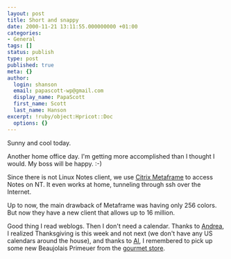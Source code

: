 ```yaml
---
layout: post
title: Short and snappy
date: 2000-11-21 13:11:55.000000000 +01:00
categories:
- General
tags: []
status: publish
type: post
published: true
meta: {}
author:
  login: shanson
  email: papascott-wp@gmail.com
  display_name: PapaScott
  first_name: Scott
  last_name: Hanson
excerpt: !ruby/object:Hpricot::Doc
  options: {}
---
```

<p>Sunny and cool today. </p>
<p>Another home office day. I'm getting more accomplished than I thought I would. My boss will be happy. :-)</p>
<p>Since there is not Linux Notes client, we use <a href="http://www.citrix.com">Citrix Metaframe</a> to access Notes on NT. It even works at home, tunneling through ssh over the Internet.</p>
<p>Up to now, the main drawback of Metaframe was having only 256 colors. But now they have a new client that allows up to 16 million.</p>
<p>Good thing I read weblogs. Then I don't need a calendar. Thanks to <a href="http://andrea.editthispage.com">Andrea</a>, I realized Thanksgiving is this week and not next (we don't have any US calendars around the house), and thanks to <a href="http://www.vfth.com">Al</a>, I remembered to pick up some new Beaujolais Primeuer from the <a href="http://www.aldi.de">gourmet store</a>.</p>
